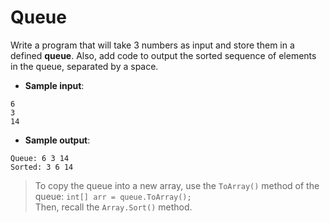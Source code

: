 # Queue

Write a program that will take 3 numbers as input and store them in a defined **queue**. Also, add code to output the sorted sequence of elements in the queue, separated by a space.

- **Sample input**:  
```
6
3
14
```

- **Sample output**:  
```
Queue: 6 3 14
Sorted: 3 6 14
```

>To copy the queue into a new array, use the `ToArray()` method of the queue: `int[] arr = queue.ToArray();`  
Then, recall the `Array.Sort()` method.
